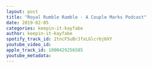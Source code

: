 ```yaml
---
layout: post
title: "Royal Rumble Ramble - A Couple Marks Podcast"
date: 2019-02-05
categories: keepin-it-kayfabe
author: keepin-it-kayfabe
spotify_track_id: 2tncF5uBrJfxLGlcrbj6XY
youtube_video_id: 
apple_track_id: 1000429256585
youtube_metadata: 
---
```

